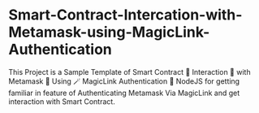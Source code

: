 # Smart-Contract-Intercation-with-Metamask-using-MagicLink-Authentication
This Project is a Sample Template of Smart Contract 📝 Interaction 🔄 with Metamask 🦊 Using  🪄 MagicLink Authentication 🔐 NodeJS for getting familiar in feature of Authenticating Metamask Via MagicLink and get interaction with Smart Contract.
